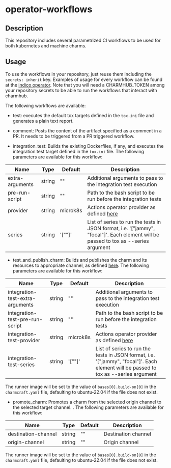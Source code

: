 # operator-workflows

## Description

This repository includes several parametrized CI workflows to be used for both kubernetes and machine charms.

## Usage

To use the workflows in your repository, just reuse them including the `secrets: inherit` key. Examples of usage for every workflow can be found at the [indico operator](https://github.com/canonical/indico-operator/blob/main/.github/workflows). Note that you will need a CHARMHUB_TOKEN among your repository secrets to be able to run the workflows that interact with charmhub.

The following workflows are available:

* test: executes the default tox targets defined in the `tox.ini` file and generates a plain text report.

* comment: Posts the content of the artifact specified as a comment in a PR. It needs to be triggered from a PR triggered workflow.

* integration_test: Builds the existing Dockerfiles, if any, and executes the integration test target defined in the `tox.ini` file. The following parameters are available for this workflow:

| Name | Type | Default | Description |
|--------------------|----------|--------------------|-------------------|
| extra-arguments | string | "" | Additional arguments to pass to the integration test execution |
| pre-run-script | string | "" | Path to the bash script to be run before the integration tests |
| provider | string | microk8s | Actions operator provider as defined [here](https://github.com/charmed-kubernetes/actions-operator#usage) |
| series | string | '[""]' | List of series to run the tests in JSON format, i.e. '["jammy", "focal"]'. Each element will be passed to tox as --series argument |


* test_and_publish_charm: Builds and publishes the charm and its resources to appropriate channel, as defined [here](https://github.com/canonical/charming-actions/tree/main/channel).  The following parameters are available for this workflow:

| Name | Type | Default | Description |
|--------------------|----------|--------------------|-------------------|
| integration-test-extra-arguments | string | "" | Additional arguments to pass to the integration test execution |
| integration-test-pre-run-script | string | "" | Path to the bash script to be run before the integration tests |
| integration-test-provider | string | microk8s | Actions operator provider as defined [here](https://github.com/charmed-kubernetes/actions-operator#usage) |
| integration-test-series | string | '[""]' | List of series to run the tests in JSON format, i.e. '["jammy", "focal"]'. Each element will be passed to tox as --series argument |

The runner image will be set to the value of `bases[0].build-on[0]` in the `charmcraft.yaml` file, defaulting to ubuntu-22.04 if the file does not exist.

* promote_charm: Promotes a charm from the selected origin channel to the selected target channel. . The following parameters are available for this workflow:

| Name | Type | Default | Description |
|--------------------|----------|--------------------|-------------------|
| destination-channel | string | "" | Destination channel |
| origin-channel | string | "" | Origin channel |

The runner image will be set to the value of `bases[0].build-on[0]` in the `charmcraft.yaml` file, defaulting to ubuntu-22.04 if the file does not exist.
